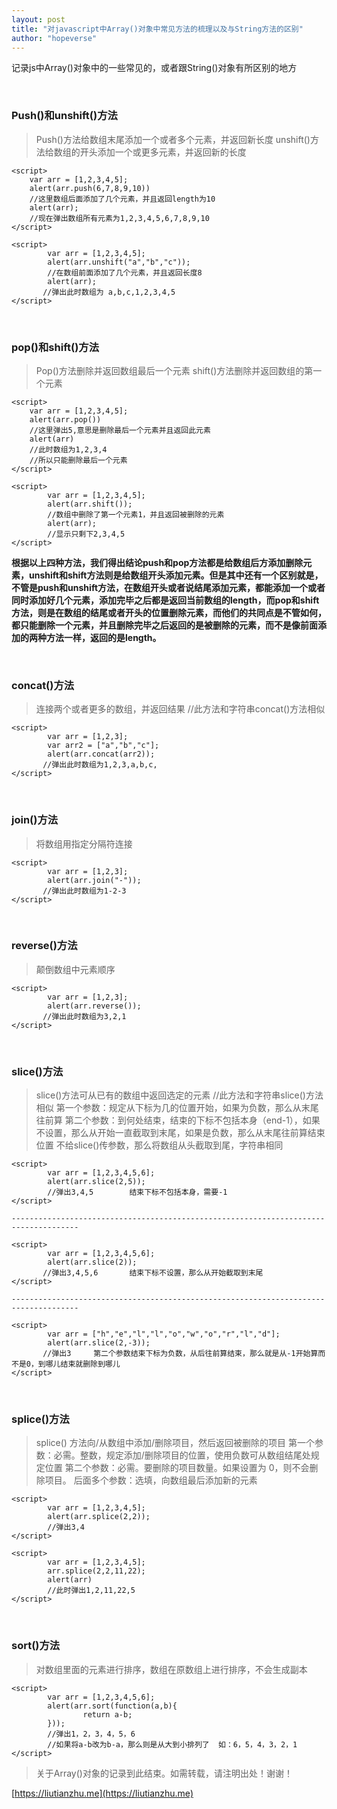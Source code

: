 ```yaml
---
layout: post
title: "对javascript中Array()对象中常见方法的梳理以及与String方法的区别"
author: "hopeverse"
---
```

 

记录js中Array()对象中的一些常见的，或者跟String()对象有所区别的地方

<br/>

### Push()和unshift()方法

>Push()方法给数组末尾添加一个或者多个元素，并返回新长度
>unshift()方法给数组的开头添加一个或更多元素，并返回新的长度


```
<script>
    var arr = [1,2,3,4,5];
    alert(arr.push(6,7,8,9,10))
    //这里数组后面添加了几个元素，并且返回length为10
    alert(arr);
    //现在弹出数组所有元素为1,2,3,4,5,6,7,8,9,10
</script>

```

```
<script>
        var arr = [1,2,3,4,5];
        alert(arr.unshift("a","b","c"));
        //在数组前面添加了几个元素，并且返回长度8
        alert(arr);
       //弹出此时数组为 a,b,c,1,2,3,4,5
</script>

```

<br/>

### pop()和shift()方法

>Pop()方法删除并返回数组最后一个元素
>shift()方法删除并返回数组的第一个元素

```
<script>
    var arr = [1,2,3,4,5];
    alert(arr.pop())
    //这里弹出5,意思是删除最后一个元素并且返回此元素
    alert(arr)
    //此时数组为1,2,3,4
    //所以只能删除最后一个元素
</script>

```

```
<script>
        var arr = [1,2,3,4,5];
        alert(arr.shift());
        //数组中删除了第一个元素1，并且返回被删除的元素
        alert(arr);
        //显示只剩下2,3,4,5
</script>

```


**根据以上四种方法，我们得出结论push和pop方法都是给数组后方添加删除元素，unshift和shift方法则是给数组开头添加元素。但是其中还有一个区别就是，不管是push和unshift方法，在数组开头或者说结尾添加元素，都能添加一个或者同时添加好几个元素，添加完毕之后都是返回当前数组的length，而pop和shift方法，则是在数组的结尾或者开头的位置删除元素，而他们的共同点是不管如何，都只能删除一个元素，并且删除完毕之后返回的是被删除的元素，而不是像前面添加的两种方法一样，返回的是length。**


<br/>

### concat()方法

>连接两个或者更多的数组，并返回结果   //此方法和字符串concat()方法相似

```
<script>
        var arr = [1,2,3];
        var arr2 = ["a","b","c"];
        alert(arr.concat(arr2));
       //弹出此时数组为1,2,3,a,b,c,
</script>

```


<br/>

### join()方法

>将数组用指定分隔符连接

```
<script>
        var arr = [1,2,3];
        alert(arr.join("-"));
       //弹出此时数组为1-2-3
</script>

```


<br/>

### reverse()方法

>颠倒数组中元素顺序

```
<script>
        var arr = [1,2,3];
        alert(arr.reverse());
       //弹出此时数组为3,2,1
</script>

```


<br/>

### slice()方法

>slice()方法可从已有的数组中返回选定的元素  //此方法和字符串slice()方法相似
>第一个参数：规定从下标为几的位置开始，如果为负数，那么从末尾往前算
>第二个参数：到何处结束，结束的下标不包括本身（end-1），如果不设置，那么从开始一直截取到末尾，如果是负数，那么从末尾往前算结束位置
>不给slice()传参数，那么将数组从头截取到尾，字符串相同

```
<script>
        var arr = [1,2,3,4,5,6];
        alert(arr.slice(2,5));
        //弹出3,4,5        结束下标不包括本身，需要-1
</script>

-------------------------------------------------------------------------------------
       
<script>
        var arr = [1,2,3,4,5,6];
        alert(arr.slice(2));
       //弹出3,4,5,6       结束下标不设置，那么从开始截取到末尾
</script>

-------------------------------------------------------------------------------------

<script>
        var arr = ["h","e","l","l","o","w","o","r","l","d"];
        alert(arr.slice(2,-3));
       //弹出3     第二个参数结束下标为负数，从后往前算结束，那么就是从-1开始算而不是0，到哪儿结束就删除到哪儿
</script>

```


<br/>

### splice()方法

>splice() 方法向/从数组中添加/删除项目，然后返回被删除的项目
>第一个参数：必需。整数，规定添加/删除项目的位置，使用负数可从数组结尾处规定位置
>第二个参数：必需。要删除的项目数量。如果设置为 0，则不会删除项目。
>后面多个参数：选填，向数组最后添加新的元素

```
<script>
        var arr = [1,2,3,4,5];
        alert(arr.splice(2,2));
        //弹出3,4 
</script>

```

```
<script>
        var arr = [1,2,3,4,5];
        arr.splice(2,2,11,22);
        alert(arr)
        //此时弹出1,2,11,22,5
</script>

```


<br/>

### sort()方法

>对数组里面的元素进行排序，数组在原数组上进行排序，不会生成副本

```
<script>
        var arr = [1,2,3,4,5,6];
        alert(arr.sort(function(a,b){
                return a-b;
        }));
        //弹出1，2，3，4，5，6
        //如果将a-b改为b-a，那么则是从大到小排列了  如：6，5，4，3，2，1
</script>

```


>关于Array()对象的记录到此结束。如需转载，请注明出处！谢谢！

[https://liutianzhu.me](https://liutianzhu.me)